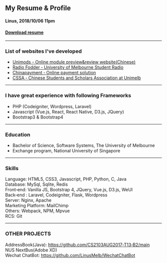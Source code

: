 ## My Resume & Profile
#### Linus, 2018/10/06 11pm
#### [Download resume](https://linusmelb.github.io/LinusPeng-resume.pdf)

---


### List of websites I've developed

- [ Unimods - Online module preview&review website(Chinese) ](https://unimods.com.au)
- [ Radio Fodder ‑ University of Melbourne Student Radio](http://radiofodder.com)
- [ Chinapayment ‑ Online payment solution](http://chinapayments.novatti.com)
- [ CSSA ‑ Chinese Students and Scholars Association at Unimelb](http://www.cssaunimelb.com)

---
### I have great experience with following Frameworks

- PHP (Codeigniter, Wordpress, Laravel)
- Javascript (Vue.js, React, React Native, D3.js, JQuery)
- Bootstrap3 & Bootstrap4

---
### Education
- Bachelor of Science, Software Systems, The University of Melbourne
- Exchange program, National University of Singapore

---
### Skills
Language:  HTML5, CSS3, Javascript, PHP, Python, C, Java  
Database:  MySql, Sqlite, Redis  
Front‑end:  Vanilla JS, Bootstrap 4, JQuery, Vue.js, D3.js, WeUI  
Back‑end :  Laravel, Codeigniter, Flask, Wordpress  
Server: Nginx, Apache  
Marketing Platform: MailChimp  
Others:  Webpack, NPM, Mpvue  
RCS: Git  

---
### OTHER PROJECTS
AddressBook(Java): https://github.com/CS2103AUG2017‑T13‑B2/main  
NUS NextBus(Adobe XD)  
Wechat ChatBot: https://github.com/LinusMelb/WechatChatBot  
